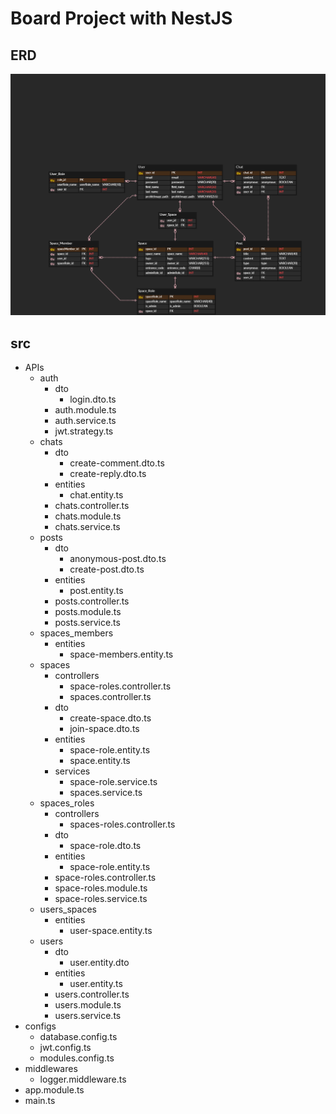 # Board Project with NestJS
## ERD
![이미지 설명](/Board_final.png)

## src
- APIs
  - auth
    - dto
      - login.dto.ts
    - auth.module.ts
    - auth.service.ts
    - jwt.strategy.ts
  - chats
    - dto
      - create-comment.dto.ts
      - create-reply.dto.ts
    - entities
      - chat.entity.ts
    - chats.controller.ts
    - chats.module.ts
    - chats.service.ts
  - posts
    - dto
      - anonymous-post.dto.ts
      - create-post.dto.ts
    - entities
      - post.entity.ts
    - posts.controller.ts
    - posts.module.ts
    - posts.service.ts
  - spaces_members
    - entities
      - space-members.entity.ts
  - spaces
    - controllers
      - space-roles.controller.ts
      - spaces.controller.ts
    - dto
      - create-space.dto.ts
      - join-space.dto.ts
    - entities
      - space-role.entity.ts
      - space.entity.ts
    - services
      - space-role.service.ts
      - spaces.service.ts
  - spaces_roles
    - controllers
      - spaces-roles.controller.ts
    - dto
      - space-role.dto.ts
    - entities
      - space-role.entity.ts
    - space-roles.controller.ts
    - space-roles.module.ts
    - space-roles.service.ts
  - users_spaces
    - entities
      - user-space.entity.ts
  - users
    - dto
      - user.entity.dto
    - entities
      - user.entity.ts
    - users.controller.ts
    - users.module.ts
    - users.service.ts
- configs
  - database.config.ts
  - jwt.config.ts
  - modules.config.ts
- middlewares
  - logger.middleware.ts
- app.module.ts
- main.ts